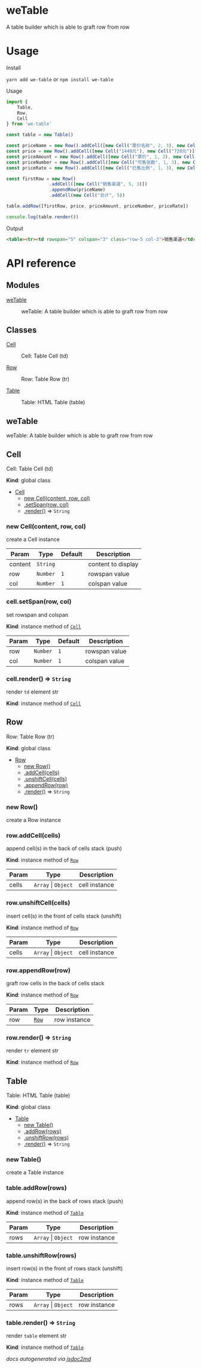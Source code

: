 # weTable
A table builder which is able to graft row from row

# Usage

Install

`yarn add we-table` or `npm install we-table`

Usage

```javascript
import {
    Table,
    Row,
    Cell
} from 'we-table'

const table = new Table()

const priceName = new Row().addCell([new Cell("票价名称", 2, 3), new Cell("三楼200元"), new Cell("内场280元")])
const price = new Row().addCell([new Cell("1440元"), new Cell("720元")])
const priceAmount = new Row().addCell([new Cell("票价", 1, 3), new Cell(144000), new Cell(72000)])
const priceNumber = new Row().addCell([new Cell("可售张数", 1, 3), new Cell(9), new Cell(9)])
const priceRate = new Row().addCell([new Cell("已售比例", 1, 3), new Cell(0.5), new Cell(0.5)])

const firstRow = new Row()
                .addCell([new Cell("销售渠道", 5, 3)])
                .appendRow(priceName)
                .addCell(new Cell("总计", 5))

table.addRow([firstRow, price, priceAmount, priceNumber, priceRate])

console.log(table.render())

```
Output

```html
<table><tr><td rowspan="5" colspan="3" class="row-5 col-3">销售渠道</td><td rowspan="2" colspan="3" class="row-2 col-3">票价名称</td><td >三楼200元</td><td >内场280元</td><td rowspan="5" class="row-5">总计</td></tr><tr><td >1440元</td><td >720元</td></tr><tr><td colspan="3" class="col-3">票价</td><td >144000</td><td >72000</td></tr><tr><td colspan="3" class="col-3">可售张数</td><td >9</td><td >9</td></tr><tr><td colspan="3" class="col-3">已售比例</td><td >0.5</td><td >0.5</td></tr></table>
```

# API reference

## Modules

<dl>
<dt><a href="#module_weTable">weTable</a></dt>
<dd><p>weTable: A table builder which is able to graft row from row</p>
</dd>
</dl>

## Classes

<dl>
<dt><a href="#Cell">Cell</a></dt>
<dd><p>Cell: Table Cell (td)</p>
</dd>
<dt><a href="#Row">Row</a></dt>
<dd><p>Row: Table Row (tr)</p>
</dd>
<dt><a href="#Table">Table</a></dt>
<dd><p>Table: HTML Table (table)</p>
</dd>
</dl>

<a name="module_weTable"></a>

## weTable
weTable: A table builder which is able to graft row from row

<a name="Cell"></a>

## Cell
Cell: Table Cell (td)

**Kind**: global class  

* [Cell](#Cell)
    * [new Cell(content, row, col)](#new_Cell_new)
    * [.setSpan(row, col)](#Cell+setSpan)
    * [.render()](#Cell+render) ⇒ <code>String</code>

<a name="new_Cell_new"></a>

### new Cell(content, row, col)
create a Cell instance


| Param | Type | Default | Description |
| --- | --- | --- | --- |
| content | <code>String</code> |  | content to display |
| row | <code>Number</code> | <code>1</code> | rowspan value |
| col | <code>Number</code> | <code>1</code> | colspan value |

<a name="Cell+setSpan"></a>

### cell.setSpan(row, col)
set rowspan and colspan

**Kind**: instance method of [<code>Cell</code>](#Cell)  

| Param | Type | Default | Description |
| --- | --- | --- | --- |
| row | <code>Number</code> | <code>1</code> | rowspan value |
| col | <code>Number</code> | <code>1</code> | colspan value |

<a name="Cell+render"></a>

### cell.render() ⇒ <code>String</code>
render `td` element str

**Kind**: instance method of [<code>Cell</code>](#Cell)  
<a name="Row"></a>

## Row
Row: Table Row (tr)

**Kind**: global class  

* [Row](#Row)
    * [new Row()](#new_Row_new)
    * [.addCell(cells)](#Row+addCell)
    * [.unshiftCell(cells)](#Row+unshiftCell)
    * [.appendRow(row)](#Row+appendRow)
    * [.render()](#Row+render) ⇒ <code>String</code>

<a name="new_Row_new"></a>

### new Row()
create a Row instance

<a name="Row+addCell"></a>

### row.addCell(cells)
append cell(s) in the back of cells stack (push)

**Kind**: instance method of [<code>Row</code>](#Row)  

| Param | Type | Description |
| --- | --- | --- |
| cells | <code>Array</code> \| <code>Object</code> | cell instance |

<a name="Row+unshiftCell"></a>

### row.unshiftCell(cells)
insert cell(s) in the front of cells stack (unshift)

**Kind**: instance method of [<code>Row</code>](#Row)  

| Param | Type | Description |
| --- | --- | --- |
| cells | <code>Array</code> \| <code>Object</code> | cell instance |

<a name="Row+appendRow"></a>

### row.appendRow(row)
graft row cells in the back of cells stack

**Kind**: instance method of [<code>Row</code>](#Row)  

| Param | Type | Description |
| --- | --- | --- |
| row | [<code>Row</code>](#Row) | row instance |

<a name="Row+render"></a>

### row.render() ⇒ <code>String</code>
render `tr` element str

**Kind**: instance method of [<code>Row</code>](#Row)  
<a name="Table"></a>

## Table
Table: HTML Table (table)

**Kind**: global class  

* [Table](#Table)
    * [new Table()](#new_Table_new)
    * [.addRow(rows)](#Table+addRow)
    * [.unshiftRow(rows)](#Table+unshiftRow)
    * [.render()](#Table+render) ⇒ <code>String</code>

<a name="new_Table_new"></a>

### new Table()
create a Table instance

<a name="Table+addRow"></a>

### table.addRow(rows)
append row(s) in the back of rows stack (push)

**Kind**: instance method of [<code>Table</code>](#Table)  

| Param | Type | Description |
| --- | --- | --- |
| rows | <code>Array</code> \| <code>Object</code> | row instance |

<a name="Table+unshiftRow"></a>

### table.unshiftRow(rows)
insert row(s) in the front of rows stack (unshift)

**Kind**: instance method of [<code>Table</code>](#Table)  

| Param | Type | Description |
| --- | --- | --- |
| rows | <code>Array</code> \| <code>Object</code> | row instance |

<a name="Table+render"></a>

### table.render() ⇒ <code>String</code>
render `table` element str

**Kind**: instance method of [<code>Table</code>](#Table)  

*docs autogenerated via [jsdoc2md](https://github.com/jsdoc2md/jsdoc-to-markdown)*
